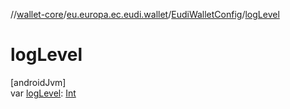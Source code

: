 //[wallet-core](../../../index.md)/[eu.europa.ec.eudi.wallet](../index.md)/[EudiWalletConfig](index.md)/[logLevel](log-level.md)

# logLevel

[androidJvm]\
var [logLevel](log-level.md): [Int](https://kotlinlang.org/api/latest/jvm/stdlib/kotlin/-int/index.html)
